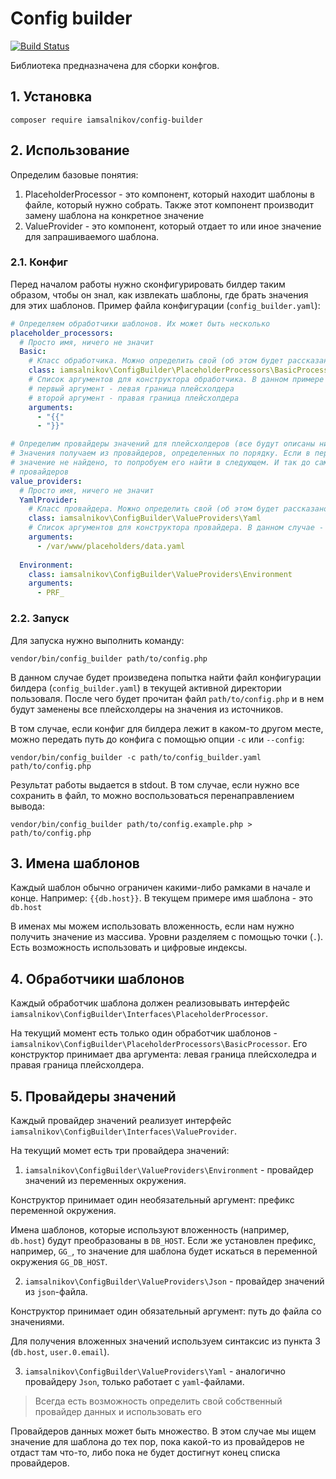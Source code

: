 # Config builder

[![Build Status](https://travis-ci.org/iamsalnikov/config-builder.svg?branch=master)](https://travis-ci.org/iamsalnikov/config-builder)

Библиотека предназначена для сборки конфгов.

## 1. Установка

```
composer require iamsalnikov/config-builder
```

## 2. Использование

Определим базовые понятия:

1. PlaceholderProcessor - это компонент, который находит шаблоны в файле, который нужно
собрать. Также этот компонент производит замену шаблона на конкретное значение
2. ValueProvider - это компонент, который отдает то или иное значение для запрашиваемого
шаблона.

### 2.1. Конфиг

Перед началом работы нужно сконфигурировать билдер таким образом, чтобы он знал, как извлекать
шаблоны, где брать значения для этих шаблонов. Пример файла конфигурации (`config_builder.yaml`):

```yaml
# Определяем обработчики шаблонов. Их может быть несколько
placeholder_processors:
  # Просто имя, ничего не значит
  Basic:
    # Класс обработчика. Можно определить свой (об этом будет рассказано ниже)
    class: iamsalnikov\ConfigBuilder\PlaceholderProcessors\BasicProcessor
    # Список аргументов для конструктора обработчика. В данном примере
    # первый аргумент - левая граница плейсхолдера
    # второй аргумент - правая граница плейсхолдера
    arguments:
      - "{{"
      - "}}"

# Определим провайдеры значений для плейсхолдеров (все будут описаны ниже)
# Значения получаем из провайдеров, определенных по порядку. Если в первом провайдере
# значение не найдено, то попробуем его найти в следующем. И так до самого конца списка
# провайдеров
value_providers:
  # Просто имя, ничего не значит
  YamlProvider:
    # Класс провайдера. Можно определить свой (об этом будет рассказано ниже)
    class: iamsalnikov\ConfigBuilder\ValueProviders\Yaml
    # Список аргументов для конструктора провайдера. В данном случае - путь до файла со значениями
    arguments:
      - /var/www/placeholders/data.yaml
      
  Environment:
    class: iamsalnikov\ConfigBuilder\ValueProviders\Environment
    arguments:
      - PRF_
```

### 2.2. Запуск

Для запуска нужно выполнить команду:

```
vendor/bin/config_builder path/to/config.php
```

В данном случае будет произведена попытка найти файл конфигурации билдера (`config_builder.yaml`) в текущей активной директории
пользоваля. После чего будет прочитан файл `path/to/config.php` и в нем будут заменены все плейсхолдеры на значения из
источников.

В том случае, если конфиг для билдера лежит в каком-то другом месте, можно передать путь до конфига с помощью опции `-c`
или `--config`:

```
vendor/bin/config_builder -c path/to/config_builder.yaml path/to/config.php
```

Результат работы выдается в stdout. В том случае, если нужно все сохранить в файл, то можно
воспользоваться перенаправлением вывода:

```
vendor/bin/config_builder path/to/config.example.php > path/to/config.php
```

## 3. Имена шаблонов

Каждый шаблон обычно ограничен какими-либо рамками в начале и конце. Например: `{{db.host}}`. В текущем
примере имя шаблона - это `db.host`

В именах мы можем использовать вложенность, если нам нужно получить значение из массива. Уровни
разделяем с помощью точки (`.`). Есть возможность использовать и цифровые индексы.

## 4. Обработчики шаблонов

Каждый обработчик шаблона должен реализовывать интерфейс `iamsalnikov\ConfigBuilder\Interfaces\PlaceholderProcessor`.

На текущий момент есть только один обработчик шаблонов - `iamsalnikov\ConfigBuilder\PlaceholderProcessors\BasicProcessor`. 
Его конструктор принимает два аргумента: левая граница плейсхоледра и правая граница плейсхолдера.

## 5. Провайдеры значений

Каждый провайдер значений реализует интерфейс `iamsalnikov\ConfigBuilder\Interfaces\ValueProvider`.

На текущий момет есть три провайдера значений:

1. `iamsalnikov\ConfigBuilder\ValueProviders\Environment` - провайдер значений из переменных окружения.

Конструктор принимает один необязательный аргумент: префикс переменной окружения.

Имена шаблонов, которые используют вложенность (например, `db.host`) будут преобразованы в `DB_HOST`.
Если же установлен префикс, например, `GG_`, то значение для шаблона будет искаться в переменной
окружения `GG_DB_HOST`.

2. `iamsalnikov\ConfigBuilder\ValueProviders\Json` - провайдер значений из `json`-файла.

Конструктор принимает один обязательный аргумент: путь до файла со значениями.

Для получения вложенных значений используем синтаксис из пункта 3 (`db.host`, `user.0.email`).

3. `iamsalnikov\ConfigBuilder\ValueProviders\Yaml` - аналогично провайдеру `Json`, только работает
с `yaml`-файлами.

> Всегда есть возможность определить свой собственный провайдер данных и использовать его

Провайдеров данных может быть множество. В этом случае мы ищем значение для шаблона до тех пор, пока какой-то
из провайдеров не отдаст там что-то, либо пока не будет достигнут конец списка провайдеров.
